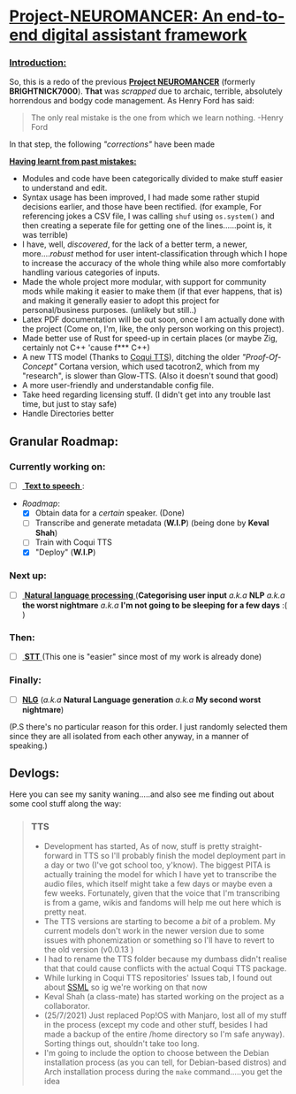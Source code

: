  
# <u> Project-NEUROMANCER: An end-to-end digital assistant framework  </u>

### <u>Introduction:</u>
So, this is a redo of the previous [**Project NEUROMANCER**](https://github.com/Tanmay-V22315/Project-NEUROMANCER) (formerly **BRIGHTNICK7000**). **That** was *scrapped* due to archaic, terrible, absolutely horrendous and bodgy code management. 
As Henry Ford has said: 
> The only real mistake is the one from which we learn nothing.
> -Henry Ford


In that step, the following *"corrections"* have been made


**<u>Having learnt from past mistakes:</u>**
- Modules and code have been categorically divided to make stuff easier to understand and edit.
- Syntax usage has been improved, I had made some rather stupid decisions earlier, and those have been rectified. (for example, For referencing jokes  a CSV file, I was calling `shuf` using `os.system()` and then creating a seperate file for getting one of the lines......point is, it was terrible) 
- I have, well, *discovered*, for the lack of a better term, a newer, more....*robust* method for user intent-classification through which I hope to increase the accuracy of the whole thing while also more comfortably handling various categories of inputs.
- Made the whole project more modular, with support for community mods while making it easier to make them (if that ever happens, that is) and making it generally easier to adopt this project for personal/business purposes. (unlikely but still..)
- Latex PDF documentation will be out soon, once I am actually done with the project (Come on, I'm, like, the only person working on this project).
- Made better use of Rust for speed-up in certain places (or maybe Zig, certainly not C++ 'cause f*** C++)
- A new TTS model (Thanks to [Coqui TTS](https://github.com/coqui-ai/TTS)), ditching the older *"Proof-Of-Concept"* Cortana version, which used tacotron2, which from my "research", is slower than Glow-TTS. (Also it doesn't sound that good)
- A more user-friendly and understandable config file.
- Take heed regarding licensing stuff. (I didn't get into any trouble last time, but just to stay safe)
- Handle Directories better


 ## Granular Roadmap:
### Currently working on:
- [ ] <u> **Text to speech** </u>:
- *Roadmap*:
    - [X] Obtain data for a *certain* speaker. (Done)
    - [ ] Transcribe and generate metadata (**W.I.P**) (being done by **Keval Shah**)
    - [ ] Train with Coqui TTS
    - [X] "Deploy" (**W.I.P**)

### Next up:
- [ ] <u> **Natural language processing** </u> (**Categorising user input** *a.k.a* **NLP** *a.k.a* **the worst nightmare** *a.k.a* **I'm not going to be sleeping for a few days** :( )

### Then:
- [ ] <u> **STT** </u> (This one is "easier" since most of my work is already done)

### Finally:
- [ ] <u>**NLG**</u> (*a.k.a* **Natural Language generation** *a.k.a* **My second worst nightmare**)

(P.S there's no particular reason for this order. I just randomly selected them since they are all isolated from each other anyway, in a manner of speaking.)


 ## Devlogs:

Here you can see my sanity waning.....and also see me finding out about some cool stuff along the way:

> ### TTS
> - Development has started, As of now, stuff is pretty straight-forward in TTS so I'll probably finish the model deployment part in a day or two (I've got school too, y'know). The biggest PITA is actually training the model for which I have yet to transcribe the audio files, which itself might take a few days or maybe even a few weeks. Fortunately, given that the voice that I'm transcribing is from a game, wikis and fandoms will help me out here which is pretty neat.
> - The TTS versions are starting to become a *bit* of a problem. My current models don't work in the newer version due to some issues with phonemization or something so I'll have to revert to the old version (v0.0.13 )
> - I had to rename the TTS folder because my dumbass didn't realise that that could cause conflicts with the actual Coqui TTS package.
> - While lurking in Coqui TTS repositories' Issues tab, I found out about [SSML](https://cloud.google.com/text-to-speech/docs/ssml) so ig we're working on that now 
> - Keval Shah (a class-mate) has started working on the project as a collaborator.
> - (25/7/2021) Just replaced Pop!OS with Manjaro, lost all of my stuff in the process (except my code and other stuff, besides I had made a backup of the entire /home directory so I'm safe anyway). Sorting things out, shouldn't take too long.
> - I'm going to include the option to choose between the Debian installation process (as you can tell, for Debian-based distros) and Arch installation process during the `make` command.....you get the idea